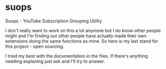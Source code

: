 # suops
Suops - YouTube Subscription Grouping Utility

I don't really want to work on this a lot anymore but I do know other people might and I'm finding out other people have actually made their own extensions doing the same functions as mine. So here is my last stand for this project - open sourcing.

I tried my best with the documentation in the files. If there's anything needing explaning just ask and I'll try to answer.
